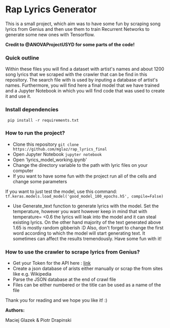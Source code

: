 # Rap Lyrics Generator 

This is a small project, which aim was to have some fun by scraping song lyrics from Genius and then use them to train Recurrent Networks to generate some new ones with Tensorflow.

**Credit to @ANOVAProjectUSYD for some parts of the code!**
### Quick outline

Within these files you will find a dataset with artist's names and about 1200 song lyrics that we scraped with the crawler that can be find in this repository.
The search file with is used by inputing a database of artist's names. Furthermore, you will find here a final model that we have trained and a 
Jupyter Notebook in which you will find code that was used to create it and use it.

### Install dependencies

``` pip install -r requirements.txt```

### How to run the project?

+ Clone this repository  ```git clone https://github.com/mglaz/rap_lyrics_final```
+ Open Jupyter Notebook  ```jupyter notebook``` 
+ Open 'lyrics_model_working.ipynb' 
+ Change the directory variable to the path with lyric files on your computer
+ If you want to have some fun with the project run all of the cells and change some parameters

If you want to just test the model, use this command:
```tf.keras.models.load_model('good_model_100_epochs.h5', compile=False)```

+ Use Generate_text function to generate lyrics with the model. Set the temperature, however you want however keep in mind that with temperature=
<0.6 the lyrics will leak into the model and it can steal existing lyrics. On the other hand majority of the text generated above 1.65 is mostly random gibberish :D
Also, don't forget to change the first word according to which the model will start generating text. It sometimes can affect the results tremendously. Have some fun with it!

### How to use the crawler to scrape lyrics from Genius?

+ Get your Token for the API here : [link](https://docs.genius.com/)
+ Create a json database of arists either manually or scrap the from sites like e.g. Wikipedia
+ Parse the JSON database at the end of crawl file
+ Files can be either numbered or the title can be used as a name of the file

Thank you for reading and we hope you like it! :) 

**Authors:**

Maciej Glazek & Piotr Drapinski
